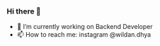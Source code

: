 ### Hi there 👋
- 🔭 I’m currently working on Backend Developer
- 📫 How to reach me: instagram @wildan.dhya
<!--
**wildandhya/wildandhya** is a ✨ _special_ ✨ repository because its `README.md` (this file) appears on your GitHub profile.

Here are some ideas to get you started:


-->
